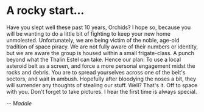# A rocky start...

Have you slept well these past 10 years, Orchids? I hope so, because you will be wanting to do a little bit of fighting to keep your new home unmolested. Unfortunately, we are being victim of the noble, age-old tradition of space piracy. We are not fully aware of their numbers or identity, but we are aware the group is housed within a small frigate-class. A punch beyond what the Thalin Estel can take. Hence our plan: To use a local asteroid belt as a screen, and force a more personal engagement midst the rocks and debris. You are to spread yourselves across one of the belt's sectors, and wait in ambush. Hopefully after bloodying the noses a bit, they will surrender any thoughts of stealing our stuff. Well? That's it. Off to space with you. Don't forget to take pictures. I hear the first time is always special.

-- *Maddie*